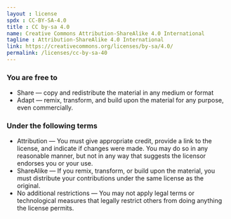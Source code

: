 ```yaml
---
layout : license
spdx : CC-BY-SA-4.0
title : CC by-sa 4.0
name: Creative Commons Attribution-ShareAlike 4.0 International
tagline : Attribution-ShareAlike 4.0 International
link: https://creativecommons.org/licenses/by-sa/4.0/
permalink: /licenses/cc-by-sa-40
---
```


### You are free to

- Share — copy and redistribute the material in any medium or format
- Adapt — remix, transform, and build upon the material for any purpose, even commercially.

### Under the following terms

- Attribution — You must give appropriate credit, provide a link to the license, and indicate if changes were made. You may do so in any reasonable manner, but not in any way that suggests the licensor endorses you or your use.
- ShareAlike — If you remix, transform, or build upon the material, you must distribute your contributions under the same license as the original.
- No additional restrictions — You may not apply legal terms or technological measures that legally restrict others from doing anything the license permits.

